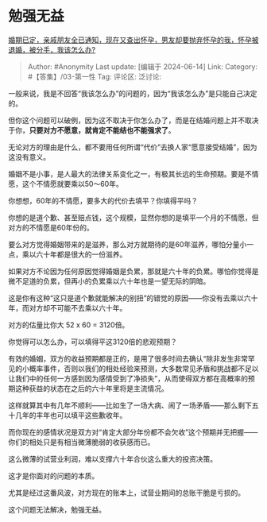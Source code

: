 # 勉强无益
[婚期已定，亲戚朋友全已通知，现在又查出怀孕，男友却要抛弃怀孕的我，怀孕被退婚，被分手，我该怎么办?](https://www.zhihu.com/question/652077251/answer/3530834339)

> Author: #Anonymity
> Last update: [编辑于 2024-06-14]
> Link:
> Category: #【答集】/03-第一性 
> Tag: 
> 评论区:
> 泛讨论:

一般来说，我是不回答“我该怎么办”的问题的，因为“我该怎么办”是只能自己决定的。

但你这个问题可以破例，因为这不取决于你怎么办了，而是在结婚问题上并不取决于你，**只要对方不愿意，就肯定不能结也不能强求了**。

无论对方的理由是什么，都不要用任何所谓“代价”去换人家“愿意接受结婚”，因为这没有意义。

婚姻不是小事，是人最大的法律关系变化之一，有极其长远的生命预期。要是不情愿，这个不情愿就要乘以50～60年。

你想想，60年的不情愿，要多大的代价去填平？你填得平吗？

你想的是道个歉、甚至赔点钱，这个规模，显然你想的是填平一个月的不情愿，但对方的不情愿是60年份的。

要么对方觉得婚姻带来的是滋养，那么对方就期待的是60年滋养，哪怕分量小一点，乘以六十年都是很大的一份滋养。

如果对方不论因为任何原因觉得婚姻是负累，那就是六十年的负累。哪怕你觉得是微不足道的负累，但再小的负累乘以六十年也是一望无际的阴暗。

这是你有这种“这只是道个歉就能解决的别扭”的错觉的原因——你没有去乘以六十年，而对方却不可能不去乘以六十年。

对方的估量比你大 52 x 60 = 3120倍。

你觉得可以怎么办，可以填得平这3120倍的悲观预期？

有效的婚姻，双方的收益预期都是正的，是用了很多时间去确认“除非发生非常罕见的小概率事件，否则以我们的相处经验来预测，大多数常见矛盾和挑战都不足以让我们中的任何一方感到因为感情受到了净损失”，从而使得双方都在高概率的预期这种获益的状态在之后的六十年里将是主流情况。

这样就算其中有几年不顺利——比如生了一场大病、闹了一场矛盾——那么剩下五十几年的丰年也可以填平这些歉收年。

而你现在的感情状况是双方对“肯定大部分年份都不会欠收”这个预期并无把握——你们的相处只是有相当微薄脆弱的收获感而已。

这么微薄的试营业利润，难以支撑六十年合伙这么重大的投资决策。

这才是你面对的问题的本质。

尤其是经过这番风波，对方现在的账本上，试营业期间的总账干脆是亏损的。

这个问题无法解决，勉强无益。